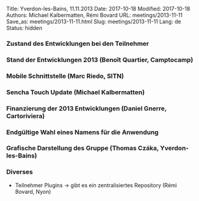 Title: Yverdon-les-Bains, 11.11.2013
Date: 2017-10-18
Modified: 2017-10-18
Authors: Michael Kalbermatten, Rémi Bovard
URL: meetings/2013-11-11
Save_as: meetings/2013-11-11.html
Slug: meetings/2013-11-11
Lang: de
Status: hidden

### Zustand des Entwicklungen bei den Teilnehmer



### Stand der Entwicklungen 2013 (Benoît Quartier, Camptocamp)



### Mobile Schnittstelle (Marc Riedo, SITN)



### Sencha Touch Update (Michael Kalbermatten)



### Finanzierung der 2013 Entwicklungen (Daniel Gnerre, Cartoriviera)



### Endgültige Wahl eines Namens für die Anwendung



### Grafische Darstellung des Gruppe (Thomas Czáka, Yverdon-les-Bains)



### Diverses 

* Teilnehmer Plugins -> gibt es ein zentralisiertes Repository (Rémi Bovard, Nyon)
